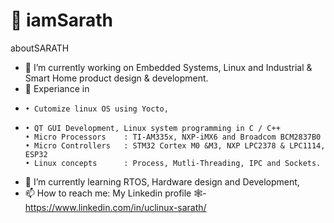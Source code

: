 # 👋 iamSarath
aboutSARATH

- 🔭 I’m currently working on Embedded Systems, Linux and Industrial & Smart Home product design & development.
- 🔭 Experiance in
-     • Cutomize linux OS using Yocto,
-     • QT GUI Development, Linux system programming in C / C++
      • Micro Processors	: TI-AM335x, NXP-iMX6 and Broadcom BCM2837B0
      • Micro Controllers	: STM32 Cortex M0 &M3, NXP LPC2378 & LPC1114, ESP32
      • Linux concepts		: Process, Mutli-Threading, IPC and Sockets.
- 🌱 I’m currently learning RTOS,  Hardware design and Development,
- 📫 How to reach me: My Linkedin profile 🕸️- https://www.linkedin.com/in/uclinux-sarath/
<!--
Here are some ideas to get you started:

- 🔭 I’m currently working on ...
- 🌱 I’m currently learning ...
- 👯 I’m looking to collaborate on ...
- 🤔 I’m looking for help with ...
- 💬 Ask me about ...
- 📫 How to reach me: ...
- 😄 Pronouns: ...
- ⚡ Fun fact: ...
-->
